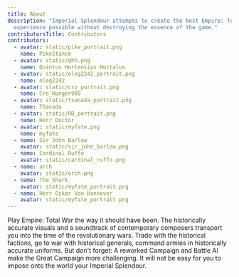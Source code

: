 ```yaml
---
title: About
description: "Imperial Splendour attempts to create the best Empire: Total War
  experience possible without destroying the essence of the game."
contributorsTitle: Contributors
contributors:
  - avatar: static/pike_portrait.png
    name: PikeStance
  - avatar: static/qhh.png
    name: Quintus Hortensius Hortalus
  - avatar: static/oleg2242_portrait.png
    name: oleg2242
  - avatar: static/cro_portrait.png
    name: Cro_Hunger999
  - avatar: static/tsanada_portrait.png
    name: TSanada
  - avatar: static/HD_portrait.png
    name: Herr Doctor
  - avatar: static/myfate.png
    name: myfate
  - name: Sir John Barlow
    avatar: static/sir_john_barlow.png
  - name: Cardinal Ruffo
    avatar: static/cardinal_ruffo.png
  - name: arch
    avatar: static/arch.png
  - name: The Shark
    avatar: static/myfate_portrait.png
  - name: Herr Oskar Von Hannover
    avatar: static/myfate_portrait.png
---
```

Play Empire: Total War the way it should have been. The historically accurate visuals and a soundtrack of contemporary composers transport you into the time of the revolutionary wars. Trade with the historical factions, go to war with historical generals, command armies in historically accurate uniforms. But don't forget: A reworked Campaign and Battle AI make the Great Campaign more challenging. It will not be easy for you to impose onto the world your Imperial Splendour.